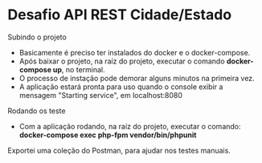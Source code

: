 # Desafio API REST Cidade/Estado

Subindo o projeto

+ Basicamente é preciso ter instalados do docker e o docker-compose.
+ Após baixar o projeto, na raíz do projeto, executar o comando **docker-compose up**, no terminal.
+ O processo de instação pode demorar alguns minutos na primeira vez.
+ A aplicação estará pronta para uso quando o console exibir a mensagem "Starting service", em localhost:8080

Rodando os teste

+ Com a aplicação rodando, na raíz do projeto, executar o comando: **docker-compose exec php-fpm vendor/bin/phpunit**

Exportei uma coleção do Postman, para ajudar nos testes manuais.
